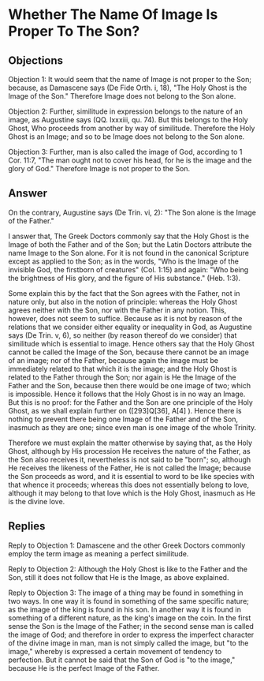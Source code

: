 # Whether The Name Of Image Is Proper To The Son?

## Objections

Objection 1: It would seem that the name of Image is not proper to the Son; because, as Damascene says (De Fide Orth. i, 18), "The Holy Ghost is the Image of the Son." Therefore Image does not belong to the Son alone.

Objection 2: Further, similitude in expression belongs to the nature of an image, as Augustine says (QQ. lxxxiii, qu. 74). But this belongs to the Holy Ghost, Who proceeds from another by way of similitude. Therefore the Holy Ghost is an Image; and so to be Image does not belong to the Son alone.

Objection 3: Further, man is also called the image of God, according to 1 Cor. 11:7, "The man ought not to cover his head, for he is the image and the glory of God." Therefore Image is not proper to the Son.

## Answer

On the contrary, Augustine says (De Trin. vi, 2): "The Son alone is the Image of the Father."

I answer that, The Greek Doctors commonly say that the Holy Ghost is the Image of both the Father and of the Son; but the Latin Doctors attribute the name Image to the Son alone. For it is not found in the canonical Scripture except as applied to the Son; as in the words, "Who is the Image of the invisible God, the firstborn of creatures" (Col. 1:15) and again: "Who being the brightness of His glory, and the figure of His substance." (Heb. 1:3).

Some explain this by the fact that the Son agrees with the Father, not in nature only, but also in the notion of principle: whereas the Holy Ghost agrees neither with the Son, nor with the Father in any notion. This, however, does not seem to suffice. Because as it is not by reason of the relations that we consider either equality or inequality in God, as Augustine says (De Trin. v, 6), so neither (by reason thereof do we consider) that similitude which is essential to image. Hence others say that the Holy Ghost cannot be called the Image of the Son, because there cannot be an image of an image; nor of the Father, because again the image must be immediately related to that which it is the image; and the Holy Ghost is related to the Father through the Son; nor again is He the Image of the Father and the Son, because then there would be one image of two; which is impossible. Hence it follows that the Holy Ghost is in no way an Image. But this is no proof: for the Father and the Son are one principle of the Holy Ghost, as we shall explain further on ([293]Q[36], A[4] ). Hence there is nothing to prevent there being one Image of the Father and of the Son, inasmuch as they are one; since even man is one image of the whole Trinity.

Therefore we must explain the matter otherwise by saying that, as the Holy Ghost, although by His procession He receives the nature of the Father, as the Son also receives it, nevertheless is not said to be "born"; so, although He receives the likeness of the Father, He is not called the Image; because the Son proceeds as word, and it is essential to word to be like species with that whence it proceeds; whereas this does not essentially belong to love, although it may belong to that love which is the Holy Ghost, inasmuch as He is the divine love.

## Replies

Reply to Objection 1: Damascene and the other Greek Doctors commonly employ the term image as meaning a perfect similitude.

Reply to Objection 2: Although the Holy Ghost is like to the Father and the Son, still it does not follow that He is the Image, as above explained.

Reply to Objection 3: The image of a thing may be found in something in two ways. In one way it is found in something of the same specific nature; as the image of the king is found in his son. In another way it is found in something of a different nature, as the king's image on the coin. In the first sense the Son is the Image of the Father; in the second sense man is called the image of God; and therefore in order to express the imperfect character of the divine image in man, man is not simply called the image, but "to the image," whereby is expressed a certain movement of tendency to perfection. But it cannot be said that the Son of God is "to the image," because He is the perfect Image of the Father.